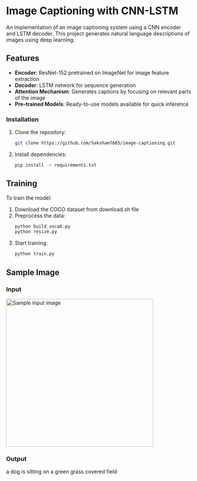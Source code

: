 # Image Captioning with CNN-LSTM

An implementation of an image captioning system using a CNN encoder and LSTM decoder. This project generates natural language descriptions of images using deep learning.


## Features

- **Encoder**: ResNet-152 pretrained on ImageNet for image feature extraction
- **Decoder**: LSTM network for sequence generation
- **Attention Mechanism**: Generates captions by focusing on relevant parts of the image
- **Pre-trained Models**: Ready-to-use models available for quick inference



### Installation

1. Clone the repository:
   ```bash
   git clone https://github.com/Saksham7685/image-captioning.git
   ```

2. Install dependencies:
   ```bash
   pip install -r requirements.txt
   ```

## Training

To train the model:

1. Download the COCO dataset from download.sh file
2. Preprocess the data:
   ```bash
   python build_vocab.py
   python resize.py
   ```
3. Start training:
   ```bash
   python train.py
   ```

## Sample Image

### Input 
<img src="https://github.com/user-attachments/assets/a791f030-da05-4664-8ca1-3b99f0d4b43f" width="400" alt="Sample input image">


### Output 
a dog is sitting on a green grass covered field 
